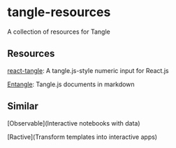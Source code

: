 # tangle-resources
A collection of resources for Tangle

## Resources

[react-tangle](https://github.com/tmcw/react-tangle): A tangle.js-style numeric input for React.js

[Entangle](https://github.com/rexgarland/Entangle): Tangle.js documents in markdown

## Similar

[Observable](Interactive notebooks with data)

[Ractive](Transform templates into interactive apps)
